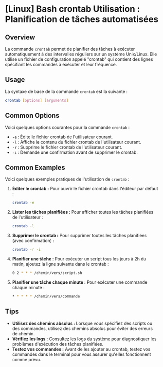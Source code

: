 # [Linux] Bash crontab Utilisation : Planification de tâches automatisées

## Overview
La commande `crontab` permet de planifier des tâches à exécuter automatiquement à des intervalles réguliers sur un système Unix/Linux. Elle utilise un fichier de configuration appelé "crontab" qui contient des lignes spécifiant les commandes à exécuter et leur fréquence.

## Usage
La syntaxe de base de la commande `crontab` est la suivante :

```bash
crontab [options] [arguments]
```

## Common Options
Voici quelques options courantes pour la commande `crontab` :

- `-e` : Édite le fichier crontab de l'utilisateur courant.
- `-l` : Affiche le contenu du fichier crontab de l'utilisateur courant.
- `-r` : Supprime le fichier crontab de l'utilisateur courant.
- `-i` : Demande une confirmation avant de supprimer le crontab.

## Common Examples
Voici quelques exemples pratiques de l'utilisation de `crontab` :

1. **Éditer le crontab :**
   Pour ouvrir le fichier crontab dans l'éditeur par défaut :
   ```bash
   crontab -e
   ```

2. **Lister les tâches planifiées :**
   Pour afficher toutes les tâches planifiées de l'utilisateur :
   ```bash
   crontab -l
   ```

3. **Supprimer le crontab :**
   Pour supprimer toutes les tâches planifiées (avec confirmation) :
   ```bash
   crontab -r -i
   ```

4. **Planifier une tâche :**
   Pour exécuter un script tous les jours à 2h du matin, ajoutez la ligne suivante dans le crontab :
   ```bash
   0 2 * * * /chemin/vers/script.sh
   ```

5. **Planifier une tâche chaque minute :**
   Pour exécuter une commande chaque minute :
   ```bash
   * * * * * /chemin/vers/commande
   ```

## Tips
- **Utilisez des chemins absolus :** Lorsque vous spécifiez des scripts ou des commandes, utilisez des chemins absolus pour éviter des erreurs de chemin.
- **Vérifiez les logs :** Consultez les logs du système pour diagnostiquer les problèmes d'exécution des tâches planifiées.
- **Testez vos commandes :** Avant de les ajouter au crontab, testez vos commandes dans le terminal pour vous assurer qu'elles fonctionnent comme prévu.
